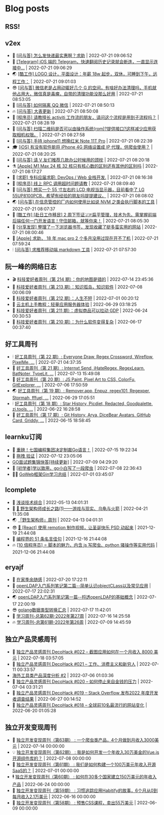 # Blog posts
## RSS!



## v2ex

<!-- v2ex:START  -->
- 🫶 [[问与答] 怎么发快递最实惠啊？求助](https://www.v2ex.com/t/867807#reply0) | 2022-07-21 09:06:52 
- 🧰 [[Telegram] iOS 端的 Telegram，快速翻阅历史记录就会断连，一直显示连接中...](https://www.v2ex.com/t/867806#reply0) | 2022-07-21 09:06:29 
- 🌏 [[酷工作] LOGO 设计，平面设计：年薪 18w 起步，双休，可睡到下午，远程工作：](https://www.v2ex.com/t/867803#reply0) | 2022-07-21 09:01:03 
- 😎 [[问与答] 微信老是占用动辄好几个 G 的空间，有啥好办法清理吗，手机就他占用大，微信真是毒瘤，自带的清理功能没那么好用](https://www.v2ex.com/t/867800#reply0) | 2022-07-21 08:53:05 
- 💂 [[问与答] 如何隔离 QQ 微信](https://www.v2ex.com/t/867799#reply0) | 2022-07-21 08:50:13 
- 🔥 [[问与答] 大表更新](https://www.v2ex.com/t/867798#reply2) | 2022-07-21 08:50:08 
- 🦅 [[程序员] 请教擅长 activiti 工作流的朋友，请问这个流程是用到子流程吗？](https://www.v2ex.com/t/867794#reply0) | 2022-07-21 08:28:19 
- 🙉 [[问与答] 扫描二维码是否可以由操作系统&lpar;rom&rpar;?提供接口?这样减少应用获取相机权限。](https://www.v2ex.com/t/867793#reply2) | 2022-07-21 08:27:58 
- 💫 [[问与答] 手持 iphone11 想换红米 Note 11T Pro](https://www.v2ex.com/t/867792#reply21) | 2022-07-21 08:22:39 
- 🎓 [[iOS] 有没有软件能将 iPhone 4G 网络设置成 IP 代理，供爬虫使用？](https://www.v2ex.com/t/867791#reply8) | 2022-07-21 08:20:25 
- 🗽 [[问与答] 请 V 友们推荐几款办公时候用的颈枕](https://www.v2ex.com/t/867790#reply0) | 2022-07-21 08:20:18 
- ⚗️ [[Apple] M1 Max 24 核 32 核只有核心数的区别还有其他的区别吗](https://www.v2ex.com/t/867789#reply0) | 2022-07-21 08:17:27 
- 🦍 [[求职] 专科应届求职: DevOps / Web 全栈开发.](https://www.v2ex.com/t/867788#reply6) | 2022-07-21 08:16:38 
- 🤩 [[程序员] 线上 RPC 调用超时问题请教](https://www.v2ex.com/t/867787#reply1) | 2022-07-21 08:09:40 
- 🙉 [[问与答] 想买一个 55 寸左右的 LCD 电视当显示器，目前看中了 LG 55UP8100PCB，希望有经验的朋友吗提提建议。](https://www.v2ex.com/t/867785#reply0) | 2022-07-21 08:08:02 
- 🌏 [[问与答] 在信息管控的厂内如何使用比如说 NVM 之类会执行脚本的工具](https://www.v2ex.com/t/867784#reply0) | 2022-07-21 08:07:37 
- 🐘 [[酷工作] [赴日工作移民] 2 周下签证🇯🇵扁平管理，技术为先。需掌握前端后端任何一门开发语言 ! 守住邮箱，就等你来！](https://www.v2ex.com/t/867783#reply1) | 2022-07-21 08:05:30 
- 🧰 [[分享发现] 整理了一下浏览器书签，发现收藏了挺多蛮实用的网站](https://www.v2ex.com/t/867782#reply1) | 2022-07-21 08:00:46 
- 💃 [[Apple] 求助， 18 年 mac pro 2 个多月没用过现在开不了机](https://www.v2ex.com/t/867781#reply3) | 2022-07-21 07:59:24 
- 🕯 [[问与答] 求推荐移动端 markdown 工具](https://www.v2ex.com/t/867780#reply0) | 2022-07-21 07:57:30 <!-- v2ex:END -->

## 阮一峰的网络日志

<!-- ruanyf:START -->
- 🎬 [科技爱好者周刊（第 214 期）：你的地图是错的](http://www.ruanyifeng.com/blog/2022/07/weekly-issue-214.html) | 2022-07-14 23:45:36 
- 💄 [科技爱好者周刊（第 213 期）：知识孤岛，知识软件](http://www.ruanyifeng.com/blog/2022/07/weekly-issue-213.html) | 2022-07-08 00:06:09 
- 🐎 [科技爱好者周刊（第 212 期）：人生不短](http://www.ruanyifeng.com/blog/2022/07/weekly-issue-212.html) | 2022-07-01 00:20:12 
- 🤔 [云主机上手教程：轻量应用服务器体验](http://www.ruanyifeng.com/blog/2022/06/cloud-server-getting-started-tutorial.html) | 2022-06-29 03:18:25 
- 🧠 [科技爱好者周刊（第 211 期）：虚拟商品可以拉动 GDP](http://www.ruanyifeng.com/blog/2022/06/weekly-issue-211.html) | 2022-06-24 00:30:53 
- 🎃 [科技爱好者周刊（第 210 期）：为什么软件变得复杂](http://www.ruanyifeng.com/blog/2022/06/weekly-issue-210.html) | 2022-06-17 00:37:40 <!-- ruanyf:END -->

## 好工具周刊

<!-- bestxtools:START -->
- 🕯 [好工具周刊（第 22 期）: Everyone Draw, Regex Cross­word, Wireflow, PixelMe, ...](https://discuss-cn.bestxtools.com/d/60/1) | 2022-07-21 04:37:35 
- 🦩 [好工具周刊（第 21 期）: Internxt Send, iHateRegex, RegexLearn, BatNoter, TypeLit, ...](https://discuss-cn.bestxtools.com/d/58/1) | 2022-07-13 15:49:08 
- 🦄 [好工具周刊（第 20 期）: JS Paint, Pixel Art to CSS, ColorFu, GitExplorer, ...](https://discuss-cn.bestxtools.com/d/57/1) | 2022-07-06 17:50:59 
- 🌏 [好工具周刊（第 19 期）: Remover.app, Enpuz, regex101, Regexper, Stormah, fffuel, ...](https://discuss-cn.bestxtools.com/d/56/1) | 2022-06-29 17:05:51 
- 🕯 [好工具周刊（第 18 期）: Star History, Picdiet, Redacted, Goodpalette, zi.tools, ...](https://discuss-cn.bestxtools.com/d/47/1) | 2022-06-22 16:28:58 
- 📝 [好工具周刊（第 17 期）: Git History, Arya, DiceBear Avatars, GitHub Card, Griddy, ...](https://discuss-cn.bestxtools.com/d/43/1) | 2022-06-15 18:58:45 <!-- bestxtools:END -->


## learnku订阅

<!-- learnku:START -->
- 🦅 [重磅！七国编程集团决定制裁Go语言！](https://learnku.com/articles/69766) | 2022-07-15 19:22:34 
- 🦅 [拖拽 验证](https://learnku.com/articles/69652) | 2022-07-12 23:05:06 
-  [GO面试题集锦快答[持续更新]](https://learnku.com/articles/69250) | 2022-07-09 04:29:20 
- 🌈 [[初学者]学以致用，go小白写了一段爬虫](https://learnku.com/go/t/69522) | 2022-07-08 22:36:43 
- 🧑‍🏫 [GoWeb框架Gin学习总结](https://learnku.com/articles/69259) | 2022-07-01 03:45:07 <!-- learnku:END -->



## lcomplete

<!-- lcomplete:START -->
- 🫶 [浅谈技术组合](http://codelc.com/post/essay/%E6%B5%85%E8%B0%88%E6%8A%80%E6%9C%AF%E7%BB%84%E5%90%88/) | 2022-05-13 04:01:31 
- 🧰 [🐒 野生架构师成长之路&lpar;1&rpar;——游戏与现实、乌龟与火箭](http://codelc.com/post/growup/s01/) | 2022-04-21 11:35:08 
- 🌏 [「野生架构师」周刊](http://codelc.com/post/essay/%E9%87%8E%E7%94%9F%E6%9E%B6%E6%9E%84%E5%B8%88%E5%91%A8%E5%88%8A%E4%BB%8B%E7%BB%8D/) | 2022-04-13 04:01:31 
- 😎 [🎄 [React] 使用 remotion 制作视频，让圣诞快乐 PSD 动起来](http://codelc.com/post/dev/js/remotion/) | 2021-12-19 21:44:08 
- 💂 [编程界的 51 条名言佳句](http://codelc.com/post/dev/thinking/quotes/) | 2021-12-16 21:44:08 
- 🔥 [[10 倍程序员] ⭐ 脚本的魅力，内含 js 写爬虫、python 骚操作等实用代码](http://codelc.com/post/dev/10x/script/) | 2021-12-06 21:44:08 <!-- lcomplete:END -->

## eryajf

<!-- eryajf:START -->
- 🫶 [在家季余随感](https://wiki.eryajf.net/pages/e36842/) | 2022-07-20 17:22:11 
- 🧰 [openLDAP入门系列笔记第二篇--简单认识objectCLass以及常见应用](https://wiki.eryajf.net/pages/ea10fa/) | 2022-07-17 22:02:31 
- 🌏 [openLDAP入门系列笔记第一篇--捋透openLDAP的基础概念](https://wiki.eryajf.net/pages/aa0651/) | 2022-07-17 22:00:19 
- 😎 [golang数据类型转换汇总](https://wiki.eryajf.net/pages/33a476/) | 2022-07-17 11:42:01 
- 💂 [学习周刊-总第62期-2022年第27周](https://wiki.eryajf.net/pages/4a06ab/) | 2022-07-16 14:25:58 
- 🔥 [学习周刊-总第61期-2022年第26周](https://wiki.eryajf.net/pages/703307/) | 2022-07-09 14:45:59 <!-- eryajf:END -->



## 独立产品灵感周刊

<!-- DecoHack:START -->
- 🦣 [独立产品灵感周刊 DecoHack #022 – 截图应用如何在一个月收入 8000 美元](https://www.decohack.com/Post/774) | 2022-07-18 03:57:05 
- 🤡 [独立产品灵感周刊 DecoHack #021 – 工作、消费主义和新穷人](https://www.decohack.com/Post/753) | 2022-07-11 00:33:57 
-  [海外工具类产品深度分析 #2](https://www.decohack.com/Post/746) | 2022-07-06 01:03:36 
- 🐲 [独立产品灵感周刊 DecoHack #020 – 如何停止来自金钱的压力](https://www.decohack.com/Post/728) | 2022-07-04 03:31:21 
- 🦅 [独立产品灵感周刊 DecoHack #019 – Stack Overflow 发布2022 年度开发者调查结果](https://www.decohack.com/Post/699) | 2022-06-27 00:14:52 
- 🧰 [独立产品灵感周刊 DecoHack #018 – 全球前10名最流行的网站变化](https://www.decohack.com/Post/680) | 2022-06-20 01:05:28 <!-- DecoHack:END -->

## 独立开发变现周刊

<!-- easyindie:START -->
- 💂 [独立开发变现周刊（第63期） : 一个爬虫类产品，4个月做到月收入3000美元](https://www.ezindie.com/weekly/issue-63) | 2022-07-14 00:00:00 
- 💡 [独立开发变现周刊（第62期） : 我是如何开发一个年收入30万美金的Vue.js开源组件库的？](https://www.ezindie.com/weekly/issue-62) | 2022-07-08 00:00:00 
- 🌋 [独立开发变现周刊（第61期） : 我们是如何构建一个100万美元年收入开源SaaS的？](https://www.ezindie.com/weekly/issue-61) | 2022-07-01 00:00:00 
- 🕴 [独立开发变现周刊（第60期） : 如何在30多个国家建立150万美元的年收入产品](https://www.ezindie.com/weekly/issue-60) | 2022-06-24 00:00:00 
- 🎊 [独立开发变现周刊（第59期） : 习惯追踪应用Habitify的故事，6个月从0到每月收入2.1万美元](https://www.ezindie.com/weekly/issue-59) | 2022-06-16 00:00:00 
- 🤔 [独立开发变现周刊（第58期） : 预售CSS课程，卖出55万美元](https://www.ezindie.com/weekly/issue-58) | 2022-06-09 00:00:00 <!-- easyindie:END -->



